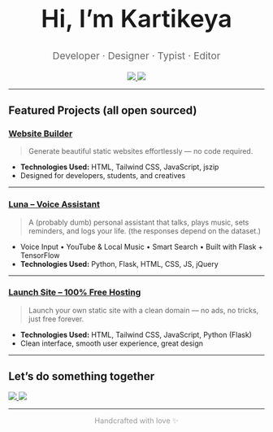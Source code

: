 <h1 align="center" style="font-weight: 600; font-size: 3rem;">Hi, I’m Kartikeya</h1>
<p align="center" style="font-size: 1.2rem; color: #666;">Developer · Designer · Typist · Editor</p>

<p align="center">
  <a href="http://kartikeyalab.github.io/kartikeya">
    <img src="https://img.shields.io/badge/Portfolio-%23000000?style=for-the-badge&logo=globe&logoColor=white" />
  </a>
  <a href="mailto:kartikeya30062009@gmail.com">
    <img src="https://img.shields.io/badge/Mail%20Me-%230078D4?style=for-the-badge&logo=gmail&logoColor=white" />
  </a>
</p>

---


## Featured Projects (all open sourced)

### [Website Builder](https://kartikeyalab.github.io/PortfolioBuilder/)

> Generate beautiful static websites effortlessly — no code required.

- **Technologies Used:** HTML, Tailwind CSS, JavaScript, jszip
- Designed for developers, students, and creatives

---

### [Luna – Voice Assistant](https://github.com/KartikeyaLab/Luna)

> A (probably dumb) personal assistant that talks, plays music, sets reminders, and logs your life. (the responses depend on the dataset.)

- Voice Input • YouTube & Local Music • Smart Search • Built with Flask + TensorFlow
- **Technologies Used:** Python, Flask, HTML, CSS, JS, jQuery

---

### [Launch Site – 100% Free Hosting](https://kartikeya.onrender.com/)

> Launch your own static site with a clean domain — no ads, no tricks, just free forever.

- **Technologies Used:** HTML, Tailwind CSS, JavaScript, Python (Flask)
- Clean interface, smooth user experience, great design

---

## Let’s do something together

<p align="left">
  <a href="http://kartikeyalab.github.io/kartikeya">
    <img src="https://img.shields.io/badge/Portfolio-%23000000?style=for-the-badge&logo=globe&logoColor=white" />
  </a>
  <a href="mailto:kartikeya30062009@gmail.com">
    <img src="https://img.shields.io/badge/Mail%20Me-%230078D4?style=for-the-badge&logo=gmail&logoColor=white" />
  </a>
</p>

---

<p align="center" style="font-size: 0.9rem; color: #999;">Handcrafted with love ✨</p>
